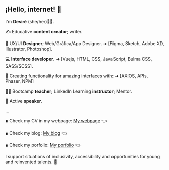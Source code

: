 ## ¡Hello, internet! 👋

I'm **Desiré** (she/her)👱‍♀️.

✍ Educative **content creator**; writer.

🎨 UX/UI **Designer**; Web/Gráfica/App Designer.
➜ [Figma, Sketch, Adobe XD, Illustrator, Photoshop].

💻 **Interface developer**.
➜ [Vuejs, HTML, CSS, JavaScript, Bulma CSS, SASS/SCSS].

🔌 Creating functionality for amazing interfaces with:
➜ [AXIOS, APIs, Phaser, NPM]

👩‍🏫 Bootcamp **teacher**; LinkedIn Learning **instructor**; Mentor.

📣 Active **speaker**.

…

∎ Check my CV in my webpage: [My webpage](https://desiremcarmona.com/#/) 👈

∎ Check my blog: [My blog](https://galuxui.com.es/#/) 👈

∎ Check my porfolio: [My porfolio](https://www.behance.net/desiremcarmona) 👈

I support situations of inclusivity, accessibility and opportunities for young and reinvented talents. 🙌 
